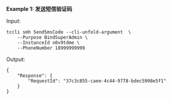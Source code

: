 **Example 1: 发送短信验证码**



Input: 

```
tccli smh SendSmsCode --cli-unfold-argument  \
    --Purpose BindSuperAdmin \
    --InstanceId n0v9tdme \
    --PhoneNumber 18999999999
```

Output: 
```
{
    "Response": {
        "RequestId": "37c3c855-caee-4c44-9778-bdec5998e5f1"
    }
}
```

